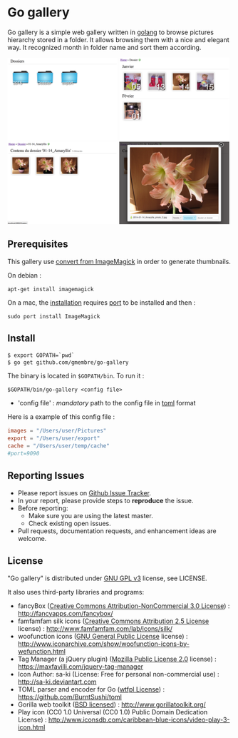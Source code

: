 Go gallery
========

Go gallery is a simple web gallery written in [golang](https://golang.org) to browse pictures hierarchy stored in a folder. It allows browsing them with a nice and elegant way. It recognized month in folder name and sort them according.

<img src="/docs/folders1.png?raw=true" alt="Folder listing" width="49%">
<img src="/docs/folders2.png?raw=true" alt="Folder listing" width="49%">
<br>

<img src="/docs/pictures.png?raw=true" alt="Photo listing" width="49%">
<img src="/docs/fancybox.png?raw=true" alt="Fancybox" width="49%">

Prerequisites
----------

This gallery use [convert from ImageMagick](http://www.imagemagick.org/script/convert.php) in order to generate thumbnails.

On debian :
```
apt-get install imagemagick
```

On a mac, the [installation](http://www.imagemagick.org/script/binary-releases.php#macosx) requires [port](https://www.macports.org/) to be installed and then :
```
sudo port install ImageMagick
```

Install
----------

```console
$ export GOPATH=`pwd`
$ go get github.com/gmembre/go-gallery
```

The binary is located in `$GOPATH/bin`.
To run it :
```
$GOPATH/bin/go-gallery <config file>
```
  * 'config file' : *mandatory* path to the config file in [toml](https://github.com/toml-lang/toml) format

Here is a example of this config file :
```toml
images = "/Users/user/Pictures"
export = "/Users/user/export"
cache = "/Users/user/temp/cache"
#port=9090
```

Reporting Issues
----------
  * Please report issues on [Github Issue Tracker](https://github.com/gmembre/go-gallery/issues).
  * In your report, please provide steps to **reproduce** the issue.
  * Before reporting:
     * Make sure you are using the latest master.
     * Check existing open issues.
  * Pull requests, documentation requests, and enhancement ideas are welcome.

License
----------
"Go gallery" is distributed under [GNU GPL v3](http://www.gnu.org/licenses/gpl-3.0.en.html) license, see LICENSE.

It also uses third-party libraries and programs:
  * fancyBox ([Creative Commons Attribution-NonCommercial 3.0 License](http://creativecommons.org/licenses/by-nc/3.0/)) :  http://fancyapps.com/fancybox/
  * famfamfam silk icons ([Creative Commons Attribution 2.5 License](http://creativecommons.org/licenses/by/2.5/) license) : http://www.famfamfam.com/lab/icons/silk/
  * woofunction icons ([GNU General Public License](http://www.gnu.org/licenses/gpl.html) license) : http://www.iconarchive.com/show/woofunction-icons-by-wefunction.html
  * Tag Manager (a jQuery plugin) ([Mozilla Public License 2.0](https://www.mozilla.org/en-US/MPL/2.0/) license) : https://maxfavilli.com/jquery-tag-manager
  * Icon Author: sa-ki (License: Free for personal non-commercial use) : http://sa-ki.deviantart.com
  * TOML parser and encoder for Go ([wtfpl License](http://www.wtfpl.net/)) : https://github.com/BurntSushi/toml
  * Gorilla web toolkit ([BSD licensed](https://opensource.org/licenses/BSD-2-Clause)) : http://www.gorillatoolkit.org/
  * Play icon (CC0 1.0 Universal (CC0 1.0) Public Domain Dedication License) :  http://www.iconsdb.com/caribbean-blue-icons/video-play-3-icon.html
